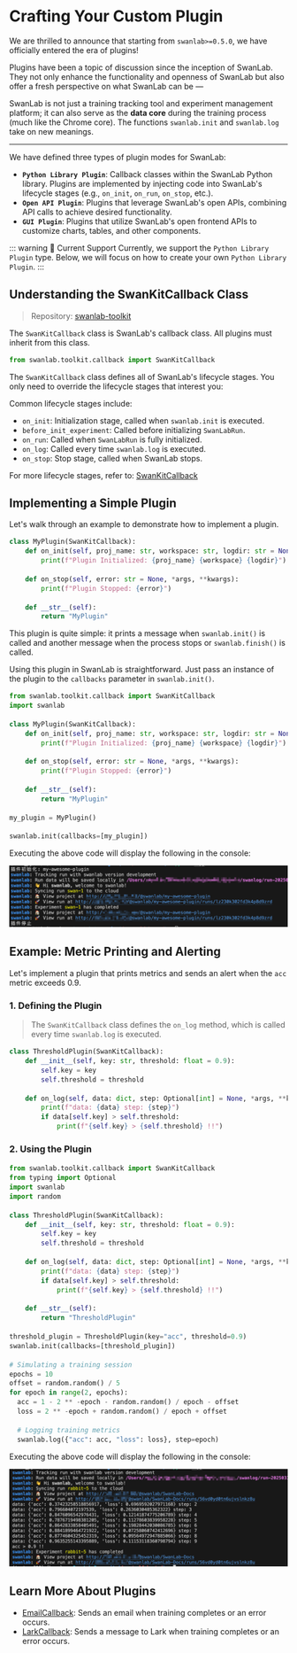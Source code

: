 # Crafting Your Custom Plugin

We are thrilled to announce that starting from `swanlab>=0.5.0`, we have officially entered the era of plugins!

Plugins have been a topic of discussion since the inception of SwanLab. They not only enhance the functionality and openness of SwanLab but also offer a fresh perspective on what SwanLab can be —

SwanLab is not just a training tracking tool and experiment management platform; it can also serve as the **data core** during the training process (much like the Chrome core). The functions `swanlab.init` and `swanlab.log` take on new meanings.

---

We have defined three types of plugin modes for SwanLab:

- **`Python Library Plugin`**: Callback classes within the SwanLab Python library. Plugins are implemented by injecting code into SwanLab's lifecycle stages (e.g., `on_init`, `on_run`, `on_stop`, etc.).
- **`Open API Plugin`**: Plugins that leverage SwanLab's open APIs, combining API calls to achieve desired functionality.
- **`GUI Plugin`**: Plugins that utilize SwanLab's open frontend APIs to customize charts, tables, and other components.

::: warning 👋 Current Support
Currently, we support the `Python Library Plugin` type. Below, we will focus on how to create your own `Python Library Plugin`.
:::

## Understanding the SwanKitCallback Class

> Repository: [swanlab-toolkit](https://github.com/swanhubx/swanlab-toolkit)

The `SwanKitCallback` class is SwanLab's callback class. All plugins must inherit from this class.

```python
from swanlab.toolkit.callback import SwanKitCallback
```

The `SwanKitCallback` class defines all of SwanLab's lifecycle stages. You only need to override the lifecycle stages that interest you:

Common lifecycle stages include:

- `on_init`: Initialization stage, called when `swanlab.init` is executed.
- `before_init_experiment`: Called before initializing `SwanLabRun`.
- `on_run`: Called when `SwanLabRun` is fully initialized.
- `on_log`: Called every time `swanlab.log` is executed.
- `on_stop`: Stop stage, called when SwanLab stops.

For more lifecycle stages, refer to: [SwanKitCallback](https://github.com/SwanHubX/SwanLab/blob/main/swanlab/toolkit/callback.py)

## Implementing a Simple Plugin

Let's walk through an example to demonstrate how to implement a plugin.

```python
class MyPlugin(SwanKitCallback):
    def on_init(self, proj_name: str, workspace: str, logdir: str = None, *args, **kwargs):
        print(f"Plugin Initialized: {proj_name} {workspace} {logdir}")

    def on_stop(self, error: str = None, *args, **kwargs):
        print(f"Plugin Stopped: {error}")

    def __str__(self):
        return "MyPlugin"
```

This plugin is quite simple: it prints a message when `swanlab.init()` is called and another message when the process stops or `swanlab.finish()` is called.

Using this plugin in SwanLab is straightforward. Just pass an instance of the plugin to the `callbacks` parameter in `swanlab.init()`.

```python {14,16}
from swanlab.toolkit.callback import SwanKitCallback
import swanlab

class MyPlugin(SwanKitCallback):
    def on_init(self, proj_name: str, workspace: str, logdir: str = None, *args, **kwargs):
        print(f"Plugin Initialized: {proj_name} {workspace} {logdir}")

    def on_stop(self, error: str = None, *args, **kwargs):
        print(f"Plugin Stopped: {error}")

    def __str__(self):
        return "MyPlugin"

my_plugin = MyPlugin()

swanlab.init(callbacks=[my_plugin])
```

Executing the above code will display the following in the console:

![image](./custom-plugin/print.png)

## Example: Metric Printing and Alerting

Let's implement a plugin that prints metrics and sends an alert when the `acc` metric exceeds 0.9.

### 1. Defining the Plugin

> The `SwanKitCallback` class defines the `on_log` method, which is called every time `swanlab.log` is executed.

```python
class ThresholdPlugin(SwanKitCallback):
    def __init__(self, key: str, threshold: float = 0.9):
        self.key = key
        self.threshold = threshold

    def on_log(self, data: dict, step: Optional[int] = None, *args, **kwargs):
        print(f"data: {data} step: {step}")
        if data[self.key] > self.threshold:
            print(f"{self.key} > {self.threshold} !!")
```

### 2. Using the Plugin

```python
from swanlab.toolkit.callback import SwanKitCallback
from typing import Optional
import swanlab
import random

class ThresholdPlugin(SwanKitCallback):
    def __init__(self, key: str, threshold: float = 0.9):
        self.key = key
        self.threshold = threshold

    def on_log(self, data: dict, step: Optional[int] = None, *args, **kwargs):
        print(f"data: {data} step: {step}")
        if data[self.key] > self.threshold:
            print(f"{self.key} > {self.threshold} !!")

    def __str__(self):
        return "ThresholdPlugin"

threshold_plugin = ThresholdPlugin(key="acc", threshold=0.9)
swanlab.init(callbacks=[threshold_plugin])

# Simulating a training session
epochs = 10
offset = random.random() / 5
for epoch in range(2, epochs):
  acc = 1 - 2 ** -epoch - random.random() / epoch - offset
  loss = 2 ** -epoch + random.random() / epoch + offset

  # Logging training metrics
  swanlab.log({"acc": acc, "loss": loss}, step=epoch)
```

Executing the above code will display the following in the console:

![image](./custom-plugin/threshold.png)

## Learn More About Plugins

- [EmailCallback](/en/plugin/notification-email.md): Sends an email when training completes or an error occurs.
- [LarkCallback](/en/plugin/notification-lark.md): Sends a message to Lark when training completes or an error occurs.